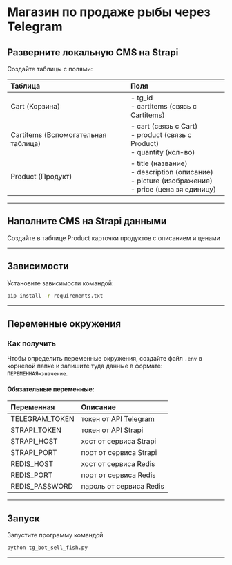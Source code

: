 # Магазин по продаже рыбы через Telegram 

## Разверните локальную CMS на Strapi
Создайте таблицы с полями:

| Таблица                             | Поля                                                                                                         |
|:------------------------------------|:-------------------------------------------------------------------------------------------------------------|
| Cart (Корзина)                      | - tg_id  <br/>- cartitems (связь с Сartitems)                                                                | 
| Сartitems (Вспомогательная таблица) | - cart (связь с Сart)   <br/>- product (связь с Product)  <br/>- quantity (кол-во)                           |
| Product (Продукт)                   | - title (название) <br/>- description (описание) <br/>- picture (изображение) <br/>- price (цена зя единицу) |

***

## Наполните CMS на Strapi данными
Создайте в таблице Product карточки продуктов с описанием и ценами

***
## Зависимости
Установите зависимости командой:  
```sh
pip install -r requirements.txt
```

***

## Переменные окружения
### Как получить
Чтобы определить переменные окружения, создайте файл `.env` в корневой папке и запишите туда данные в формате:  
`ПЕРЕМЕННАЯ=значение`.

#### Обязательные переменные:  

| Переменная           | Описание                                                                                     |
|:---------------------|:---------------------------------------------------------------------------------------------|
| TELEGRAM_TOKEN            | токен от API [Telegram ](https://telegram.me/BotFather "получить токен от API Telegram Bot") |
| STRAPI_TOKEN            | токен от API Strapi                                                                          |
| STRAPI_HOST            | хост от сервиса Strapi                                                                          |
| STRAPI_PORT            | порт от сервиса Strapi                                                                          |
| REDIS_HOST             | хост от сервиса Redis                                                                        |
| REDIS_PORT             | порт от сервиса Redis                                                                        |
| REDIS_PASSWORD             | пароль от сервиса Redis                                                                      |


***

## Запуск
Запустите программу командой
```sh
python tg_bot_sell_fish.py
```

***

